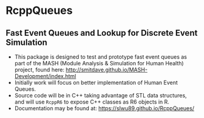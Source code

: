 # RcppQueues

## Fast Event Queues and Lookup for Discrete Event Simulation

* This package is designed to test and prototype fast event queues as part of the MASH (Module Analysis & Simulation for Human Health) project, found here: http://smitdave.github.io/MASH-Development/index.html
* Initially work will focus on better implementation of Human Event Queues.
* Source code will be in C++ taking advantage of STL data structures, and will use `RcppR6` to expose C++ classes as R6 objects in R.
* Documentation may be found at: https://slwu89.github.io/RcppQueues/
